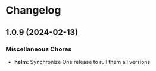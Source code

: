 # Changelog

## 1.0.9 (2024-02-13)


### Miscellaneous Chores

* **helm:** Synchronize One release to rull them all versions
